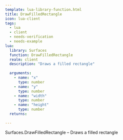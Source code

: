 ```yaml
---
template: lua-library-function.html
title: DrawFilledRectangle
icon: lua-client
tags:
  - lua
  - client
  - needs-verification
  - needs-example
lua:
  library: Surfaces
  function: DrawFilledRectangle
  realm: client
  description: "Draws a filled rectangle"
  
  arguments:
    - name: "x"
      type: number
    - name: "y"
      type: number
    - name: "width"
      type: number
    - name: "height"
      type: number
  returns:
    
---
```


<div class="lua__search__keywords">
Surfaces.DrawFilledRectangle &#x2013; Draws a filled rectangle
</div>
